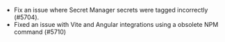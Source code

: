- Fix an issue where Secret Manager secrets were tagged incorrectly (#5704).
- Fixed an issue with Vite and Angular integrations using a obsolete NPM command (#5710)
